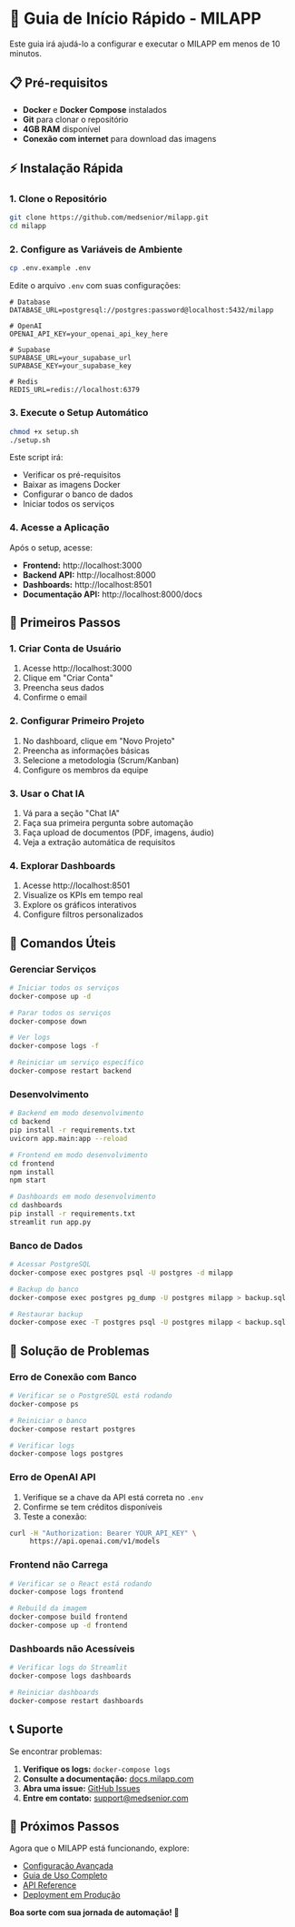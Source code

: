 # 🚀 Guia de Início Rápido - MILAPP

Este guia irá ajudá-lo a configurar e executar o MILAPP em menos de 10 minutos.

## 📋 Pré-requisitos

- **Docker** e **Docker Compose** instalados
- **Git** para clonar o repositório
- **4GB RAM** disponível
- **Conexão com internet** para download das imagens

## ⚡ Instalação Rápida

### 1. Clone o Repositório

```bash
git clone https://github.com/medsenior/milapp.git
cd milapp
```

### 2. Configure as Variáveis de Ambiente

```bash
cp .env.example .env
```

Edite o arquivo `.env` com suas configurações:

```env
# Database
DATABASE_URL=postgresql://postgres:password@localhost:5432/milapp

# OpenAI
OPENAI_API_KEY=your_openai_api_key_here

# Supabase
SUPABASE_URL=your_supabase_url
SUPABASE_KEY=your_supabase_key

# Redis
REDIS_URL=redis://localhost:6379
```

### 3. Execute o Setup Automático

```bash
chmod +x setup.sh
./setup.sh
```

Este script irá:
- Verificar os pré-requisitos
- Baixar as imagens Docker
- Configurar o banco de dados
- Iniciar todos os serviços

### 4. Acesse a Aplicação

Após o setup, acesse:

- **Frontend:** http://localhost:3000
- **Backend API:** http://localhost:8000
- **Dashboards:** http://localhost:8501
- **Documentação API:** http://localhost:8000/docs

## 🎯 Primeiros Passos

### 1. Criar Conta de Usuário

1. Acesse http://localhost:3000
2. Clique em "Criar Conta"
3. Preencha seus dados
4. Confirme o email

### 2. Configurar Primeiro Projeto

1. No dashboard, clique em "Novo Projeto"
2. Preencha as informações básicas
3. Selecione a metodologia (Scrum/Kanban)
4. Configure os membros da equipe

### 3. Usar o Chat IA

1. Vá para a seção "Chat IA"
2. Faça sua primeira pergunta sobre automação
3. Faça upload de documentos (PDF, imagens, áudio)
4. Veja a extração automática de requisitos

### 4. Explorar Dashboards

1. Acesse http://localhost:8501
2. Visualize os KPIs em tempo real
3. Explore os gráficos interativos
4. Configure filtros personalizados

## 🔧 Comandos Úteis

### Gerenciar Serviços

```bash
# Iniciar todos os serviços
docker-compose up -d

# Parar todos os serviços
docker-compose down

# Ver logs
docker-compose logs -f

# Reiniciar um serviço específico
docker-compose restart backend
```

### Desenvolvimento

```bash
# Backend em modo desenvolvimento
cd backend
pip install -r requirements.txt
uvicorn app.main:app --reload

# Frontend em modo desenvolvimento
cd frontend
npm install
npm start

# Dashboards em modo desenvolvimento
cd dashboards
pip install -r requirements.txt
streamlit run app.py
```

### Banco de Dados

```bash
# Acessar PostgreSQL
docker-compose exec postgres psql -U postgres -d milapp

# Backup do banco
docker-compose exec postgres pg_dump -U postgres milapp > backup.sql

# Restaurar backup
docker-compose exec -T postgres psql -U postgres milapp < backup.sql
```

## 🚨 Solução de Problemas

### Erro de Conexão com Banco

```bash
# Verificar se o PostgreSQL está rodando
docker-compose ps

# Reiniciar o banco
docker-compose restart postgres

# Verificar logs
docker-compose logs postgres
```

### Erro de OpenAI API

1. Verifique se a chave da API está correta no `.env`
2. Confirme se tem créditos disponíveis
3. Teste a conexão:

```bash
curl -H "Authorization: Bearer YOUR_API_KEY" \
     https://api.openai.com/v1/models
```

### Frontend não Carrega

```bash
# Verificar se o React está rodando
docker-compose logs frontend

# Rebuild da imagem
docker-compose build frontend
docker-compose up -d frontend
```

### Dashboards não Acessíveis

```bash
# Verificar logs do Streamlit
docker-compose logs dashboards

# Reiniciar dashboards
docker-compose restart dashboards
```

## 📞 Suporte

Se encontrar problemas:

1. **Verifique os logs:** `docker-compose logs`
2. **Consulte a documentação:** [docs.milapp.com](https://docs.milapp.com)
3. **Abra uma issue:** [GitHub Issues](https://github.com/medsenior/milapp/issues)
4. **Entre em contato:** support@medsenior.com

## 🎉 Próximos Passos

Agora que o MILAPP está funcionando, explore:

- [Configuração Avançada](advanced-setup.md)
- [Guia de Uso Completo](user-guide.md)
- [API Reference](api-reference.md)
- [Deployment em Produção](deployment.md)

**Boa sorte com sua jornada de automação! 🚀**